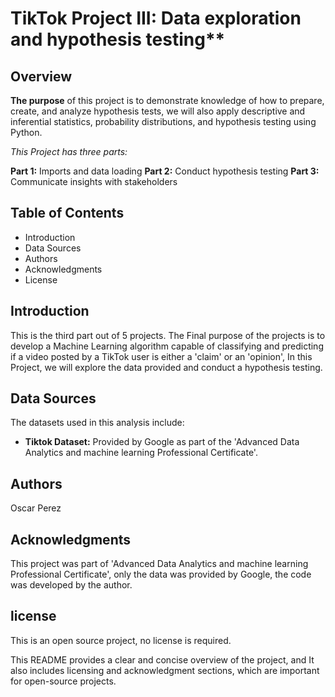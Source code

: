 # TikTok Project III: Data exploration and hypothesis testing**

## Overview
**The purpose** of this project is to demonstrate knowledge of how to prepare, create, and analyze hypothesis tests, we will also apply descriptive and inferential statistics, probability distributions, and hypothesis testing using Python.

*This Project has three parts:*

**Part 1:** Imports and data loading
**Part 2:** Conduct hypothesis testing
**Part 3:** Communicate insights with stakeholders

## Table of Contents
- Introduction
- Data Sources
- Authors
- Acknowledgments
- License

## Introduction
This is the third part out of 5 projects. The Final purpose of the projects is to develop a Machine Learning algorithm capable of classifying and predicting if a video posted by a TikTok user is either a 'claim' or an 'opinion', In this Project, we will explore the data provided and conduct a hypothesis testing.

## Data Sources
The datasets used in this analysis include:
- **Tiktok Dataset:** Provided by Google as part of the 'Advanced Data Analytics and machine learning Professional Certificate'.

## Authors
Oscar Perez

## Acknowledgments
This project was part of 'Advanced Data Analytics and machine learning Professional Certificate', only the data was provided by Google, the code was developed by the author.

## license
This is an open source project, no license is required.

This README provides a clear and concise overview of the project, and It also includes licensing and acknowledgment sections, which are important for open-source projects.
